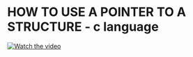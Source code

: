 # HOW TO USE A POINTER TO A STRUCTURE - c language

[![Watch the video](https://img.youtube.com/vi/xxoq_igEIMo/hqdefault.jpg)](https://youtu.be/xxoq_igEIMo)

